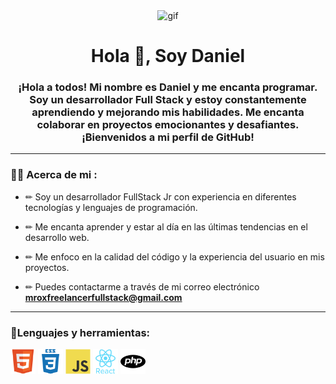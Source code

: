 <div class="" style="text-align: center">
  <img
    src="https://media.giphy.com/media/v1.Y2lkPTc5MGI3NjExNDFmYTA2M2ZlMTdjZjA1ZDgyMWZmM2UyYjVhZjY2NTY4YTljMTJkYyZjdD1n/wwg1suUiTbCY8H8vIA/giphy-downsized-large.gif"
    alt="gif"
    width="500"
    height="400"
  />
  <h1>Hola 👋, Soy Daniel</h1>
  <h3>
    ¡Hola a todos! Mi nombre es Daniel y me encanta programar. 
    Soy un desarrollador Full Stack y estoy constantemente aprendiendo 
    y mejorando mis habilidades. Me encanta colaborar en proyectos emocionantes y desafiantes.
    ¡Bienvenidos a mi perfil de GitHub!
  </h3>
</div>

--- 
### 👨‍💻 Acerca de mi : 
- ✏ Soy un desarrollador FullStack Jr con experiencia
en diferentes tecnologías y lenguajes de programación. 

- ✏ Me encanta aprender y
estar al día en las últimas tendencias en el desarrollo web. 

- ✏ Me enfoco en la
calidad del código y la experiencia del usuario en mis proyectos. 

- ✏ Puedes contactarme a través de mi correo electrónico **mroxfreelancerfullstack@gmail.com**

---
<div align="left">
  <h3>📕Lenguajes y herramientas:</h3>
  <div>
    <img
      src="https://github.com/devicons/devicon/blob/master/icons/html5/html5-original.svg"
      alt="HTML"
      width="40px"
      height="40px"
    />
  <img
    src="https://github.com/devicons/devicon/blob/master/icons/css3/css3-plain-wordmark.svg"
    alt="CSS"
    width="40px"
    height="40px"
  />
  <img
    src="https://github.com/devicons/devicon/blob/master/icons/javascript/javascript-original.svg"
    alt="JS"
    width="40px"
    height="40px"
  />
  <img
    src="https://github.com/devicons/devicon/blob/master/icons/react/react-original-wordmark.svg"
    alt="ReactJS"
    width="40px"
    height="40px"
  />
  <img
    src="https://github.com/devicons/devicon/blob/master/icons/php/php-plain.svg"
    alt="PHP"
    width="40px"
    height="40px"
  />
</div>
